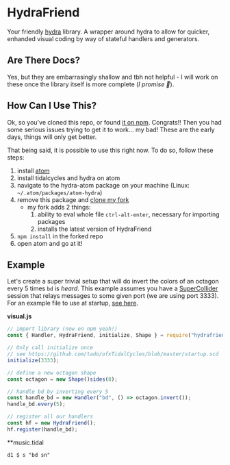 # HydraFriend

Your friendly [hydra](https://github.com/ojack/hydra) library. A wrapper around hydra to allow for quicker, enhanded visual coding by way of stateful handlers and generators.

## Are There Docs?

Yes, but they are embarrasingly shallow and tbh not helpful - I will work on these once the library itself is more complete (*I promise 🙏*).

## How Can I Use This?

Ok, so you've cloned this repo, or found [it on npm](https://www.npmjs.com/package/hydrafriend). Congrats!! Then you had some serious issues trying to get it to work... my bad! These are the early days, things will only get better.

That being said, it is possible to use this right now. To do so, follow these steps:
1. install [atom](https://atom.io/)
2. install tidalcycles and hydra on atom
3. navigate to the hydra-atom package on your machine (Linux: `~/.atom/packages/atom-hydra`)
4. remove this package and [clone my fork](https://github.com/robertDurst/atom-hydra/tree/hydrafriend)
   * my fork adds 2 things:
      1. ability to eval whole file `ctrl-alt-enter`, necessary for importing packages
      2. installs the latest version of HydraFriend
5. `npm install` in the forked repo
6. open atom and go at it!

## Example

Let's create a super trivial setup that will do invert the colors of an octagon every 5 times `bd` is *heard*. This example assumes you have a [SuperCollider](https://supercollider.github.io/) session that relays messages to some given port (we are using port 3333). For an example file to use at startup, [see here](https://github.com/robertDurst/algorave_dump/blob/master/tidal-forward.scd).

**visual.js**
```js
// import library (now on npm yeah!)
const { Handler, HydraFriend, initialize, Shape } = require("hydrafriend");

// Only call initialize once
// see https://github.com/tado/ofxTidalCycles/blob/master/startup.scd
initialize(3333);

// define a new octagon shape
const octagon = new Shape()sides(8);

// handle bd by inverting every 5
const handle_bd = new Handler("bd", () => octagon.invert());
handle_bd.every(5);

// register all our handlers
const hf = new HydraFriend();
hf.register(handle_bd);
```

**music.tidal
```
d1 $ s "bd sn"
```

### 
